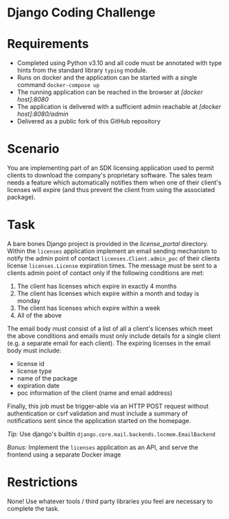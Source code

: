 Django Coding Challenge
=======================

Requirements
============

- Completed using Python v3.10 and all code must be annotated with type hints from the standard library `typing` module.
- Runs on docker and the application can be started with a single command `docker-compose up`
- The running application can be reached in the browser at *[docker host]:8080*
- The application is delivered with a sufficient admin reachable at *[docker host]:8080/admin*
- Delivered as a public fork of this GitHub repository

Scenario
========

You are implementing part of an SDK licensing application used to permit clients to download the company's proprietary software. The sales team needs a feature which automatically notifies them when one of their client's licenses will expire (and thus prevent the client from using the associated package).

Task
====

A bare bones Django project is provided in the *license_portal* directory. Within the `licenses` application implement an email sending mechanism to notify the admin point of contact `licenses.Client.admin_poc` of their clients license `licenses.License` expiration times. The message must be sent to a clients admin point of contact only if the following conditions are met:

1) The client has licenses which expire in exactly 4 months
2) The client has licenses which expire within a month and today is monday
3) The client has licenses which expire within a week
4) All of the above

The email body must consist of a list of all a client's licenses which meet the above conditions and emails must only include details for a single client (e.g. a separate email for each client). The expiring licenses in the email body must include:

- license id
- license type
- name of the package
- expiration date
- poc information of the client (name and email address)

Finally, this job must be trigger-able via an HTTP POST request without authentication or csrf validation and must include a summary of notifications sent since the application started on the homepage.

_Tip:_ Use django's builtin `django.core.mail.backends.locmem.EmailBackend`

_Bonus:_ Implement the `licenses` application as an API, and serve the frontend using a separate Docker image

Restrictions
============

None! Use whatever tools / third party libraries you feel are necessary to complete the task.
